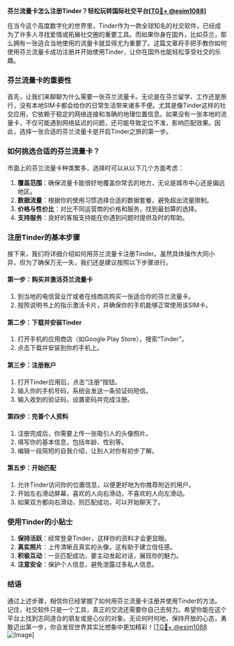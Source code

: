**芬兰流量卡怎么注册Tinder？轻松玩转国际社交平台[[TG💪+ @esim1088](https://t.me/s/esim1088)]**

在当今这个高度数字化的世界里，Tinder作为一款全球知名的社交软件，已经成为了许多人寻找爱情或拓展社交圈的重要工具。而如果你身在国外，比如芬兰，那么拥有一张适合当地使用的流量卡就显得尤为重要了。这篇文章将手把手教你如何使用芬兰流量卡成功注册并开始使用Tinder，让你在国外也能轻松享受社交的乐趣。

### 芬兰流量卡的重要性

首先，让我们来聊聊为什么需要一张芬兰流量卡。无论是在芬兰留学、工作还是旅行，没有本地SIM卡都会给你的日常生活带来诸多不便。尤其是像Tinder这样的社交应用，它依赖于稳定的网络连接和准确的地理位置信息。如果没有一张本地的流量卡，不仅可能遇到网络延迟的问题，还可能导致定位不准，影响匹配效果。因此，选择一张合适的芬兰流量卡是开启Tinder之旅的第一步。

### 如何挑选合适的芬兰流量卡？

市面上的芬兰流量卡种类繁多，选择时可以从以下几个方面考虑：

1. **覆盖范围**：确保流量卡能很好地覆盖你常去的地方，无论是城市中心还是偏远地区。
2. **数据流量**：根据你的使用习惯选择合适的数据套餐，避免超出流量限制。
3. **价格与性价比**：对比不同运营商的价格和服务，找到最划算的选择。
4. **支持服务**：良好的客服支持能在你遇到问题时提供及时的帮助。

### 注册Tinder的基本步骤

接下来，我们将详细介绍如何用芬兰流量卡注册Tinder。虽然具体操作大同小异，但为了确保万无一失，我们还是建议按照以下步骤进行。

#### 第一步：购买并激活芬兰流量卡

1. 到当地的电信营业厅或者在线商店购买一张适合你的芬兰流量卡。
2. 按照说明书上的指示激活卡片，并确保你的手机能够正常使用该SIM卡。

#### 第二步：下载并安装Tinder

1. 打开手机的应用商店（如Google Play Store），搜索“Tinder”。
2. 点击下载并安装到你的手机上。

#### 第三步：注册账户

1. 打开Tinder应用后，点击“注册”按钮。
2. 输入你的手机号码，系统会发送一条验证码短信。
3. 输入收到的验证码，设置密码并完成注册。

#### 第四步：完善个人资料

1. 注册完成后，你需要上传一张吸引人的头像照片。
2. 填写你的基本信息，包括年龄、性别等。
3. 编辑一段简短的自我介绍，让别人对你有初步了解。

#### 第五步：开始匹配

1. 允许Tinder访问你的位置信息，以便更好地为你推荐附近的用户。
2. 开始左右滑动屏幕，喜欢的人向右滑动，不喜欢的人向左滑动。
3. 如果双方都向右滑动，则匹配成功，可以开始聊天了。

### 使用Tinder的小贴士

1. **保持活跃**：经常登录Tinder，这样你的资料才会更显眼。
2. **真实照片**：上传清晰且真实的头像，这有助于建立信任感。
3. **积极互动**：一旦匹配成功，要主动发起对话，展现你的魅力。
4. **注意安全**：保护个人信息，避免泄露过多私人信息。

### 结语

通过上述步骤，相信你已经掌握了如何用芬兰流量卡注册并使用Tinder的方法。记住，社交软件只是一个工具，真正的交流还需要你自己去努力。希望你能在这个平台上找到志同道合的朋友或是心仪的对象。无论何时何地，保持开放的心态，勇敢迈出第一步，你会发现世界其实比想象中更加精彩！[[TG💪+ @esim1088](https://t.me/s/esim1088) ![Image](https://i.postimg.cc/4NQfJmqS/Snipaste-2025-05-13-00-14-12.png)]